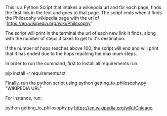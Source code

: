 This is a Python Script that intakes a wikiepdia url and for each page, finds the first link in the text and goes to that page. The script ends when it finds the Philosophy wikipedia page with the url of 'https://en.wikipedia.org/wiki/Philosophy'

The script will print in the terminal the url of each new link it finds, along with the number of steps it takes to get to it's destination. 

If the number of hops reaches above 100, the script will end and will print that it has ended due to the hops reaching the maximum steps.

In order to run the command, first to install all requirements run: 

pip install -r requirements.txt

Finally, run the python script using python getting_to_philosophy.py "WIKIPEDIA URL"

For instance, run: 

python getting_to_philosophy.py https://en.wikipedia.org/wiki/Chicago